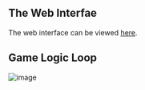 The Web Interfae
-------

The web interface can be viewed [here](https://htmlpreview.github.io/?https://github.com/Mallexim/Igrosk/blob/main/web/index.html).

## Game Logic Loop

![image](https://user-images.githubusercontent.com/72450765/228842874-5d3dc9b3-d87f-47ae-9fa9-8af1f639fd41.png)
